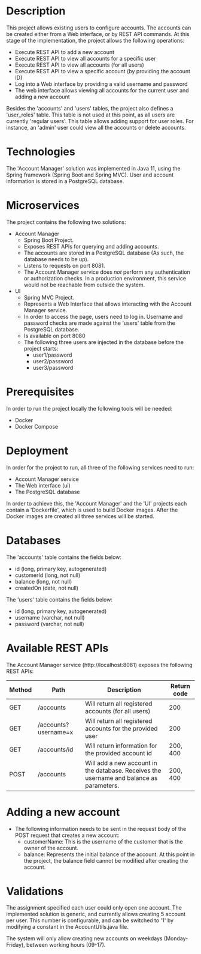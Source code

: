 # Description

This project allows existing users to configure accounts. The accounts can be created either from a Web interface, or by REST API commands. At this stage of the implementation, the project allows the following operations: 
  - Execute REST API to add a new account
  - Execute REST API to view all accounts for a specific user
  - Execute REST API to view all accounts (for all users)
  - Execute REST API to view a specific account (by providing the account ID)
  - Log into a Web interface by providing a valid username and password
  - The web interface allows viewing all accounts for the current user and adding a new account
  
Besides the 'accounts' and 'users' tables, the project also defines a 'user_roles' table. This table is not used at this point, as all users are currently 'regular users'. This table allows adding support for user roles. For instance, an 'admin' user could view all the accounts or delete accounts.

# Technologies

The 'Account Manager' solution was implemented in Java 11, using the Spring framework (Spring Boot and Spring MVC). User and account information is stored in a PostgreSQL database.

# Microservices

The project contains the following two solutions:
 - Account Manager
    - Spring Boot Project.
    - Exposes REST APIs for querying and adding accounts.
    - The accounts are stored in a PostgreSQL database (As such, the database needs to be up).
    - Listens to requests on port 8081.
    - The Account Manager service does _not_ perform any authentication or authorization checks. In a production environment, this service would not be reachable from outside the system. 
  - UI
    - Spring MVC Project.
    - Represents a Web Interface that allows interacting with the Account Manager service.
    - In order to access the page, users need to log in. Username and password checks are made against the 'users' table from the PostgreSQL database.
    - Is available on port 8080
    - The following three users are injected in the database before the project starts:
      - user1/password
      - user2/password
      - user3/password

# Prerequisites

In order to run the project locally the following tools will be needed:
  - Docker
  - Docker Compose

# Deployment

In order for the project to run, all three of the following services need to run:
  - Account Manager service
  - The Web interface (ui)
  - The PostgreSQL database
  
In order to achieve this, the 'Account Manager' and the 'UI' projects each contain a 'Dockerfile', which is used to build Docker images. After the Docker images are created all three services will be started.

# Databases

The 'accounts' table contains the fields below:
  - id (long, primary key, autogenerated)
  - customerId (long, not null)
  - balance (long, not null)
  - createdOn (date, not null)

The 'users' table contains the fields below:
  - id (long, primary key, autogenerated)
  - username (varchar, not null)
  - password (varchar, not null)

# Available REST APIs

The Account Manager service (http://localhost:8081) exposes the following REST APIs:

| Method | Path                 | Description                                                                               | Return code |
|--------|----------------------|-------------------------------------------------------------------------------------------|-------------|
| GET    | /accounts            | Will return all registered accounts (for all users)                                       | 200         |
| GET    | /accounts?username=x | Will return all registered accounts for the provided user                                 | 200         |
| GET    | /accounts/id         | Will return information for the provided account id                                       | 200, 400    |
| POST   | /accounts            | Will add a new account in the database. Receives the username and balance as parameters.  | 200, 400    |

# Adding a new account

  - The following information needs to be sent in the request body of the POST request that creates a new account:
    - customerName: This is the username of the customer that is the owner of the account.
    - balance: Represents the initial balance of the account. At this point in the project, the balance field cannot be modified after creating the account.
    
# Validations

The assignment specified each user could only open one account. The implemented solution is generic, and currently allows creating 5 account per user. This number is configurable, and can be switched to '1' by modifying a constant in the AccountUtils.java file.

The system will only allow creating new accounts on weekdays (Monday-Friday), between working hours (09-17).
